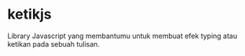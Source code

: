 # ketikjs
Library Javascript yang membantumu untuk membuat efek typing atau ketikan pada sebuah tulisan.
